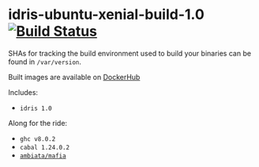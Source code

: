 # idris-ubuntu-xenial-build-1.0 [![Build Status](https://img.shields.io/travis/irreverent-pixel-feats/idris-ubuntu-xenial-build-1.0.svg?style=flat)](https://travis-ci.org/irreverent-pixel-feats/idris-ubuntu-xenial-build-1.0)

SHAs for tracking the build environment used to build your binaries can be found in
`/var/version`.

Built images are available on [DockerHub](https://hub.docker.com/r/irreverentpixelfeats/idris-build/)

Includes:

- `idris 1.0`

Along for the ride:

- `ghc v8.0.2`
- `cabal 1.24.0.2`
- [`ambiata/mafia`](https://github.com/ambiata/mafia)
